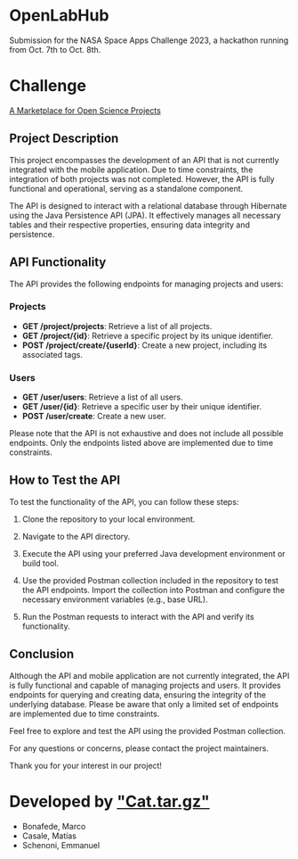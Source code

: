 # OpenLabHub
Submission for the NASA Space Apps Challenge 2023, a hackathon running from Oct. 7th to Oct. 8th.

# Challenge
[A Marketplace for Open Science Projects](https://www.spaceappschallenge.org/2023/challenges/a-marketplace-for-open-science-projects/)

## Project Description

This project encompasses the development of an API that is not currently integrated with the mobile application. Due to time constraints, the integration of both projects was not completed. However, the API is fully functional and operational, serving as a standalone component.

The API is designed to interact with a relational database through Hibernate using the Java Persistence API (JPA). It effectively manages all necessary tables and their respective properties, ensuring data integrity and persistence.

## API Functionality

The API provides the following endpoints for managing projects and users:

### Projects
- **GET /project/projects**: Retrieve a list of all projects.
- **GET /project/{id}**: Retrieve a specific project by its unique identifier.
- **POST /project/create/{userId}**: Create a new project, including its associated tags.

### Users
- **GET /user/users**: Retrieve a list of all users.
- **GET /user/{id}**: Retrieve a specific user by their unique identifier.
- **POST /user/create**: Create a new user.

Please note that the API is not exhaustive and does not include all possible endpoints. Only the endpoints listed above are implemented due to time constraints.

## How to Test the API

To test the functionality of the API, you can follow these steps:

1. Clone the repository to your local environment.

2. Navigate to the API directory.

3. Execute the API using your preferred Java development environment or build tool.

4. Use the provided Postman collection included in the repository to test the API endpoints. Import the collection into Postman and configure the necessary environment variables (e.g., base URL).

5. Run the Postman requests to interact with the API and verify its functionality.

## Conclusion

Although the API and mobile application are not currently integrated, the API is fully functional and capable of managing projects and users. It provides endpoints for querying and creating data, ensuring the integrity of the underlying database. Please be aware that only a limited set of endpoints are implemented due to time constraints.

Feel free to explore and test the API using the provided Postman collection.

For any questions or concerns, please contact the project maintainers.

Thank you for your interest in our project!

# Developed by ["Cat.tar.gz"](https://www.spaceappschallenge.org/2023/find-a-team/cattargz/)
- Bonafede, Marco
- Casale, Matías
- Schenoni, Emmanuel
